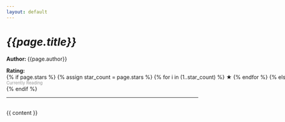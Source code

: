 ```yaml
---
layout: default
---
```


<h1><i>{{page.title}}</i></h1>
<p><strong>Author: </strong>{{page.author}}</p>

<p><strong>Rating: </strong><span style="{% if book.stars == 5 %}font-weight: bold;{% endif %} "><span style="white-space: nowrap; color: {% if page.stars == 5 %}gold{% else %}black{% endif %};">
                        {% if page.stars %}
                            {% assign star_count = page.stars %}
                            {% for i in (1..star_count) %}
                                ★
                            {% endfor %}
                        {% else %}
                            <span style="display: block; font-size: 0.8em; color: #999;">Currently Reading</span>
                        {% endif %}
                    </span>
</span></p>
<hr>
<br>
{{ content }}

